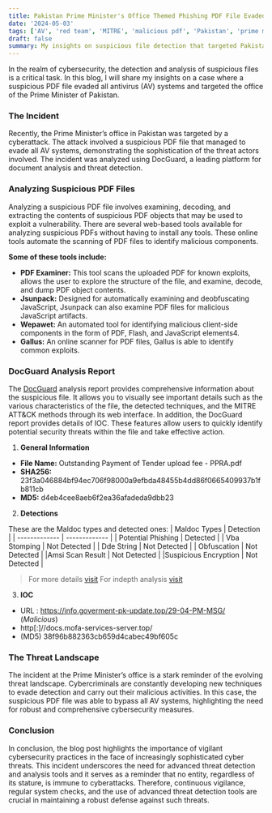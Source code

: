 ```yaml
---
title: Pakistan Prime Minister's Office Themed Phishing PDF File Evaded All the AV Solutions
date: '2024-05-03'
tags: ['AV', 'red team', 'MITRE', 'malicious pdf', 'Pakistan', 'prime minister', 'ioc', 'breach']
draft: false
summary: My insights on suspicious file detection that targeted Pakistan PM Office.
---
```


In the realm of cybersecurity, the detection and analysis of suspicious files is a critical task. In this blog, I will share my insights on a case where a suspicious PDF file evaded all antivirus (AV) systems and targeted the office of the Prime Minister of Pakistan.


### The Incident

Recently, the Prime Minister’s office in Pakistan was targeted by a cyberattack. The attack involved a suspicious PDF file that managed to evade all AV systems, demonstrating the sophistication of the threat actors involved. The incident was analyzed using DocGuard, a leading platform for document analysis and threat detection.

### Analyzing Suspicious PDF Files

Analyzing a suspicious PDF file involves examining, decoding, and extracting the contents of suspicious PDF objects that may be used to exploit a vulnerability. There are several web-based tools available for analyzing suspicious PDFs without having to install any tools. These online tools automate the scanning of PDF files to identify malicious components.

**Some of these tools include:**

- **PDF Examiner:** This tool scans the uploaded PDF for known exploits, allows the user to explore the structure of the file, and examine, decode, and dump PDF object contents.
- **Jsunpack:** Designed for automatically examining and deobfuscating JavaScript, Jsunpack can also examine PDF files for malicious JavaScript artifacts.
- **Wepawet:** An automated tool for identifying malicious client-side components in the form of PDF, Flash, and JavaScript elements4.
- **Gallus:** An online scanner for PDF files, Gallus is able to identify common exploits.

### DocGuard Analysis Report

The [DocGuard](https://app.docguard.io/23f3a046884bf94ec706f98000a9efbda48455b4dd86f0665409937b1fb811cb/112148fa-67fb-4646-8dcd-9007ddf87e00/0/results/dashboard) analysis report provides comprehensive information about the suspicious file. It allows you to visually see important details such as the various characteristics of the file, the detected techniques, and the MITRE ATT&CK methods through its web interface. In addition, the DocGuard report provides details of IOC. These features allow users to quickly identify potential security threats within the file and take effective action.

1. **General Information**
   
- **File Name:** Outstanding Payment of Tender upload fee - PPRA.pdf
- **SHA256:** 23f3a046884bf94ec706f98000a9efbda48455b4dd86f0665409937b1fb811cb
- **MD5:** d4eb4cee8aeb6f2ea36afadeda9dbb23

2. **Detections**

These are the Maldoc types and detected ones:
  |   Maldoc Types  | Detection   |
  | ------------- | ------------- |
  | Potential Phishing | Detected |
  | Vba Stomping | Not Detected |
  | Dde String   | Not Detected |
  | Obfuscation  | Not Detected |
  |Amsi Scan Result | Not Detected |
  |Suspicious Encryption | Not Detected |

>For more details [visit](https://app.docguard.io/23f3a046884bf94ec706f98000a9efbda48455b4dd86f0665409937b1fb811cb/112148fa-67fb-4646-8dcd-9007ddf87e00/0/results/dashboard)
>For indepth analysis [visit](https://www.virustotal.com/gui/file/8a6e381ab6f1d2ab74e3ee232680d5991c9f751241a6a0c3f0d9082d2cf61a05/relations) 

3. **IOC**
   
- URL : https://info.goverment-pk-update.top/29-04-PM-MSG/ (*Malicious*)
- http[:]//docs.mofa-services-server.top/
- (MD5) 38f96b882363cb659d4cabec49bf605c


### The Threat Landscape

The incident at the Prime Minister’s office is a stark reminder of the evolving threat landscape. Cybercriminals are constantly developing new techniques to evade detection and carry out their malicious activities. In this case, the suspicious PDF file was able to bypass all AV systems, highlighting the need for robust and comprehensive cybersecurity measures.

### Conclusion

In conclusion, the blog post highlights the importance of vigilant cybersecurity practices in the face of increasingly sophisticated cyber threats. This incident underscores the need for advanced threat detection and analysis tools and it serves as a reminder that no entity, regardless of its stature, is immune to cyberattacks. Therefore, continuous vigilance, regular system checks, and the use of advanced threat detection tools are crucial in maintaining a robust defense against such threats.
